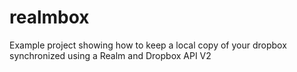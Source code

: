 # realmbox
Example project showing how to keep a local copy of your dropbox synchronized using a Realm and Dropbox API V2
